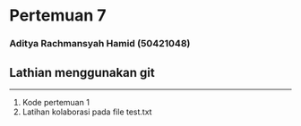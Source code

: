 # Pertemuan 7
### Aditya Rachmansyah Hamid (50421048)

## Lathian menggunakan git

---

1. Kode pertemuan 1
2. Latihan kolaborasi pada file test.txt
